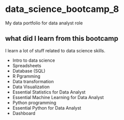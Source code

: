 # data_science_bootcamp_8
My data portfolio for data analyst role

## what did I learn from this bootcamp

I learn a lot of stuff related to data science skills.

- Intro to data science
- Spreadsheets
- Database (SQL)
- R Pgramming
- Data transformation
- Data Visualization
- Essential  Statistics for Data Analyst
- Essential Machine Learning for Data Analyst
- Python programming
- Essential  Python for Data Analyst
- Dashboard

  
